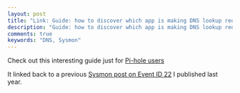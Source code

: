 ```yaml
---
layout: post
title: "Link: Guide: how to discover which app is making DNS lookup requests on Windows using Sysmon & Event Viewer"
description: "Guide: how to discover which app is making DNS lookup requests on Windows using Sysmon & Event Viewer"
comments: true
keywords: "DNS, Sysmon"
---
```


Check out this interesting guide just for [Pi-hole users](https://www.reddit.com/r/pihole/comments/gytfbm/guide_how_to_discover_which_app_is_making_dns/)

It linked back to a previous [Sysmon post on Event ID 22](https://hannahsuarez.github.io/2019/Sysmon-eventID22/) I published last year.
